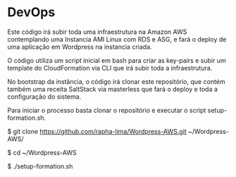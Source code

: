 # DevOps

Este código irá subir toda uma infraestrutura na Amazon AWS contemplando uma Instancia AMI Linux com RDS e ASG, e fará o deploy de uma aplicação em Wordpress na instancia criada.

O código utiliza um script inicial em bash para criar as key-pairs e subir um template do CloudFormation via CLI que irá subir toda a infraestrutura.

No bootstrap da instância, o código irá clonar este repositório, que contém também uma receita SaltStack via masterless que fará o deploy e toda a configuração do sistema.

Para iniciar o processo basta clonar o repositório e executar o script setup-formation.sh.

$ git clone https://github.com/rapha-lima/Wordpress-AWS.git ~/Wordpress-AWS/

$ cd ~/Wordpress-AWS

$ ./setup-formation.sh
